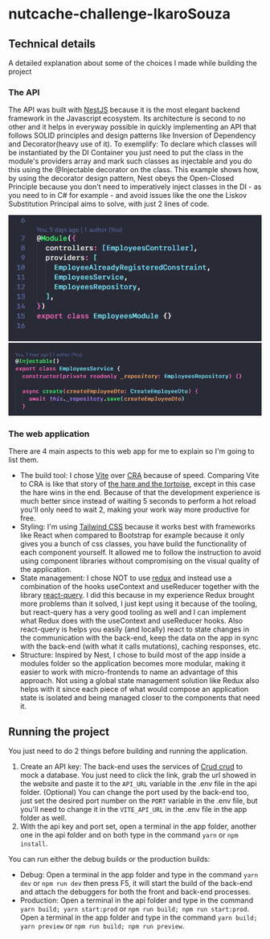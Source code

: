# nutcache-challenge-IkaroSouza

## Technical details

A detailed explanation about some of the choices I made while building the project

### The API

The API was built with [NestJS](https://nestjs.com) because it is the most elegant backend framework in the Javascript ecosystem. Its architecture is second to no other and it helps in everyway possible in quickly implementing an API that follows SOLID principles and design patterns like Inversion of Dependency and Decorator(heavy use of it).
To exemplify: To declare which classes will be instantiated by the DI Container you just need to put the class in the module's providers array and mark such classes as injectable and you do this using the @Injectable decorator on the class.
This example shows how, by using the decorator design pattern, Nest obeys the Open-Closed Principle because you don't need to imperatively inject classes in the DI - as you need to in C# for example - and avoid issues like the one the Liskov Substitution Principal aims to solve, with just 2 lines of code.

![nest module declaration](https://github.com/ikaro-souza/nutcache-challenge-IkaroSouza/blob/main/readme_assets/module.png)
![nest injectable class](https://github.com/ikaro-souza/nutcache-challenge-IkaroSouza/blob/main/readme_assets/service.png)

### The web application

There are 4 main aspects to this web app for me to explain so I'm going to list them.

- The build tool: I chose [Vite](https://vitejs.com) over [CRA](https://create-react-app.dev/) because of speed. Comparing Vite to CRA is like that story of [the hare and the tortoise](https://read.gov/aesop/025.html), except in this case the hare wins in the end.
  Because of that the development experience is much better since instead of waiting 5 seconds to perform a hot reload you'll only need to wait 2, making your work way more productive for free.
- Styling: I'm using [Tailwind CSS](https://tailwindcss.com/) because it works best with frameworks like React when compared to Bootstrap for example because it only gives you a bunch of css classes, you have build the functionality of each component yourself. It allowed me to follow the instruction to avoid using component libraries without compromising on the visual quality of the application.
- State management: I chose NOT to use [redux](https://redux.js.org/) and instead use a combination of the hooks useContext and useReducer together with the library [react-query](https://react-query.tanstack.com/). I did this because in my experience Redux brought more problems than it solved, I just kept using it because of the tooling, but react-query has a very good tooling as well and I can implement what Redux does with the useContext and useReducer hooks. Also react-query is helps you easily (and locally) react to state changes in the communication with the back-end, keep the data on the app in sync with the back-end (with what it calls mutations), caching responses, etc.
- Structure: Inspired by Nest, I chose to build most of the app inside a modules folder so the application becomes more modular, making it easier to work with micro-frontends to name an advantage of this approach. Not using a global state management solution like Redux also helps with it since each piece of what would compose an application state is isolated and being managed closer to the components that need it.

## Running the project

You just need to do 2 things before building and running the application.

1. Create an API key: The back-end uses the services of [Crud crud](https://crudcrud.com) to mock a database. You just need to click the link, grab the url showed in the website and paste it to the `API_URL` variable in the .env file in the api folder. (Optional) You can change the port used by the back-end too, just set the desired port number on the `PORT` variable in the .env file, but you'll need to change it in the `VITE_API_URL` in the .env file in the app folder as well.
2. With the api key and port set, open a terminal in the app folder, another one in the api folder and on both type in the command `yarn` or `npm install`.

You can run either the debug builds or the production builds:

- Debug: Open a terminal in the app folder and type in the command `yarn dev` or `npm run dev` then press F5, it will start the build of the back-end and attach the debuggers for both the front and back-end processes.
- Production: Open a terminal in the api folder and type in the command `yarn build; yarn start:prod` or `npm run build; npm run start:prod`.
  Open a terminal in the app folder and type in the command `yarn build; yarn preview` or `npm run build; npm run preview`.
